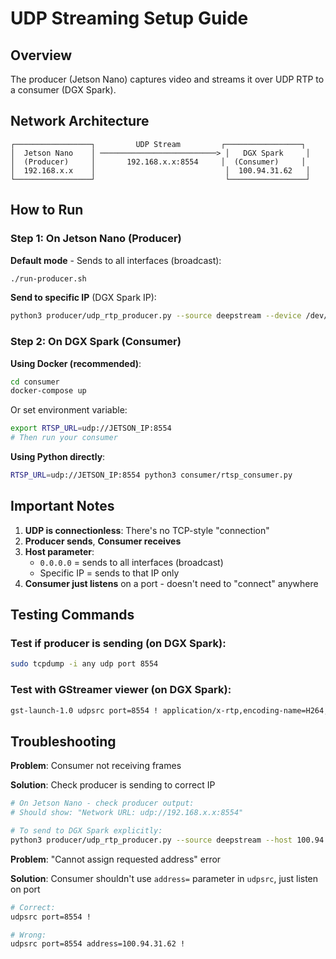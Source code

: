 # UDP Streaming Setup Guide

## Overview

The producer (Jetson Nano) captures video and streams it over UDP RTP to a consumer (DGX Spark).

## Network Architecture

```
┌─────────────────┐         UDP Stream         ┌─────────────────┐
│  Jetson Nano    │ ──────────────────────────> │   DGX Spark     │
│  (Producer)     │       192.168.x.x:8554     │  (Consumer)     │
│  192.168.x.x    │                             │  100.94.31.62   │
└─────────────────┘                             └─────────────────┘
```

## How to Run

### Step 1: On Jetson Nano (Producer)

**Default mode** - Sends to all interfaces (broadcast):
```bash
./run-producer.sh
```

**Send to specific IP** (DGX Spark IP):
```bash
python3 producer/udp_rtp_producer.py --source deepstream --device /dev/video2 --host 100.94.31.62 --port 8554
```

### Step 2: On DGX Spark (Consumer)

**Using Docker (recommended)**:
```bash
cd consumer
docker-compose up
```

Or set environment variable:
```bash
export RTSP_URL=udp://JETSON_IP:8554
# Then run your consumer
```

**Using Python directly**:
```bash
RTSP_URL=udp://JETSON_IP:8554 python3 consumer/rtsp_consumer.py
```

## Important Notes

1. **UDP is connectionless**: There's no TCP-style "connection"
2. **Producer sends**, **Consumer receives**
3. **Host parameter**: 
   - `0.0.0.0` = sends to all interfaces (broadcast)
   - Specific IP = sends to that IP only
4. **Consumer just listens** on a port - doesn't need to "connect" anywhere

## Testing Commands

### Test if producer is sending (on DGX Spark):
```bash
sudo tcpdump -i any udp port 8554
```

### Test with GStreamer viewer (on DGX Spark):
```bash
gst-launch-1.0 udpsrc port=8554 ! application/x-rtp,encoding-name=H264,payload=96 ! rtph264depay ! h264parse ! avdec_h264 ! videoconvert ! autovideosink sync=false
```

## Troubleshooting

**Problem**: Consumer not receiving frames

**Solution**: Check producer is sending to correct IP
```bash
# On Jetson Nano - check producer output:
# Should show: "Network URL: udp://192.168.x.x:8554"

# To send to DGX Spark explicitly:
python3 producer/udp_rtp_producer.py --source deepstream --host 100.94.31.62
```

**Problem**: "Cannot assign requested address" error

**Solution**: Consumer shouldn't use `address=` parameter in `udpsrc`, just listen on port
```bash
# Correct:
udpsrc port=8554 !

# Wrong:
udpsrc port=8554 address=100.94.31.62 !
```

